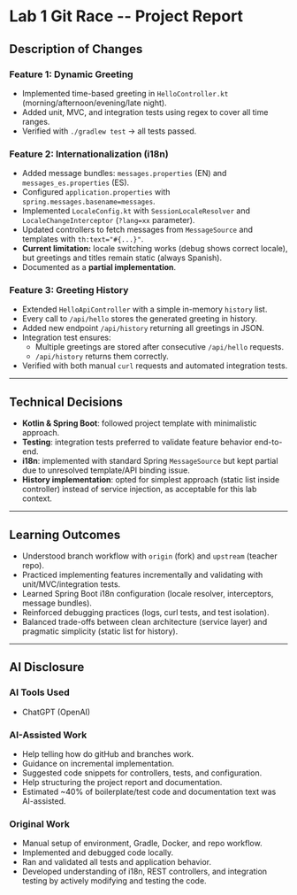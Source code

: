 # Lab 1 Git Race -- Project Report

## Description of Changes

### Feature 1: Dynamic Greeting
- Implemented time-based greeting in `HelloController.kt` (morning/afternoon/evening/late night).
- Added unit, MVC, and integration tests using regex to cover all time ranges.
- Verified with `./gradlew test` → all tests passed.

### Feature 2: Internationalization (i18n)
- Added message bundles: `messages.properties` (EN) and `messages_es.properties` (ES).
- Configured `application.properties` with `spring.messages.basename=messages`.
- Implemented `LocaleConfig.kt` with `SessionLocaleResolver` and `LocaleChangeInterceptor` (`?lang=xx` parameter).
- Updated controllers to fetch messages from `MessageSource` and templates with `th:text="#{...}"`.
- **Current limitation:** locale switching works (debug shows correct locale), but greetings and titles remain static (always Spanish).  
- Documented as a **partial implementation**.

### Feature 3: Greeting History
- Extended `HelloApiController` with a simple in-memory `history` list.
- Every call to `/api/hello` stores the generated greeting in history.
- Added new endpoint `/api/history` returning all greetings in JSON.
- Integration test ensures:
  - Multiple greetings are stored after consecutive `/api/hello` requests.
  - `/api/history` returns them correctly.
- Verified with both manual `curl` requests and automated integration tests.

---

## Technical Decisions
- **Kotlin & Spring Boot**: followed project template with minimalistic approach.
- **Testing**: integration tests preferred to validate feature behavior end-to-end.
- **i18n**: implemented with standard Spring `MessageSource` but kept partial due to unresolved template/API binding issue.
- **History implementation**: opted for simplest approach (static list inside controller) instead of service injection, as acceptable for this lab context.

---

## Learning Outcomes
- Understood branch workflow with `origin` (fork) and `upstream` (teacher repo).
- Practiced implementing features incrementally and validating with unit/MVC/integration tests.
- Learned Spring Boot i18n configuration (locale resolver, interceptors, message bundles).
- Reinforced debugging practices (logs, curl tests, and test isolation).
- Balanced trade-offs between clean architecture (service layer) and pragmatic simplicity (static list for history).

---

## AI Disclosure

### AI Tools Used
- ChatGPT (OpenAI)

### AI-Assisted Work
- Help telling how do gitHub and branches work.
- Guidance on incremental implementation.
- Suggested code snippets for controllers, tests, and configuration.
- Help structuring the project report and documentation.
- Estimated ~40% of boilerplate/test code and documentation text was AI-assisted.

### Original Work
- Manual setup of environment, Gradle, Docker, and repo workflow.
- Implemented and debugged code locally.
- Ran and validated all tests and application behavior.
- Developed understanding of i18n, REST controllers, and integration testing by actively modifying and testing the code.
